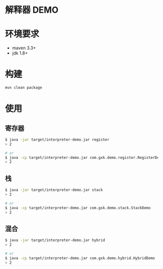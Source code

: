 # 解释器 DEMO

# 环境要求
- maven 3.3+
- jdk 1.8+

# 构建
```bash
mvn clean package

```

# 使用

## 寄存器

```bash
$ java -jar target/interpreter-demo.jar register
> 2

# or
$ java -cp target/interpreter-demo.jar com.gxk.demo.register.RegisterDemo
> 2
```

## 栈
```bash
$ java -jar target/interpreter-demo.jar stack
> 2

# or
$ java -cp target/interpreter-demo.jar com.gxk.demo.stack.StackDemo
> 2
```

## 混合
```bash
$ java -jar target/interpreter-demo.jar hybrid
> 2

# or
$ java -cp target/interpreter-demo.jar com.gxk.demo.hybrid.HybridDemo
> 2
```



